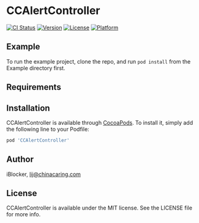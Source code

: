 # CCAlertController

[![CI Status](https://img.shields.io/travis/iBlocker/CCAlertController.svg?style=flat)](https://travis-ci.org/iBlocker/CCAlertController)
[![Version](https://img.shields.io/cocoapods/v/CCAlertController.svg?style=flat)](https://cocoapods.org/pods/CCAlertController)
[![License](https://img.shields.io/cocoapods/l/CCAlertController.svg?style=flat)](https://cocoapods.org/pods/CCAlertController)
[![Platform](https://img.shields.io/cocoapods/p/CCAlertController.svg?style=flat)](https://cocoapods.org/pods/CCAlertController)

## Example

To run the example project, clone the repo, and run `pod install` from the Example directory first.

## Requirements

## Installation

CCAlertController is available through [CocoaPods](https://cocoapods.org). To install
it, simply add the following line to your Podfile:

```ruby
pod 'CCAlertController'
```

## Author

iBlocker, lij@chinacaring.com

## License

CCAlertController is available under the MIT license. See the LICENSE file for more info.
